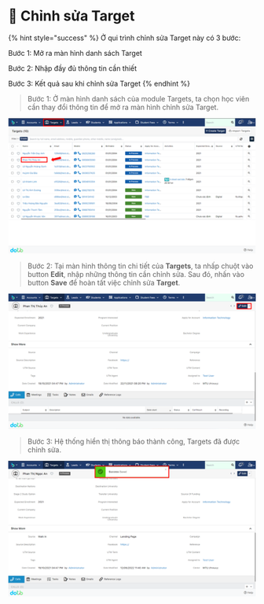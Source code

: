 # 📝 Chỉnh sửa Target

{% hint style="success" %}
Ở qui trình chỉnh sửa Target này có 3 bước:

Bước 1: Mở ra màn hình danh sách Target

Bước 2: Nhập đầy đủ thông tin cần thiết

Bước 3: Kết quả sau khi chỉnh sửa Target
{% endhint %}

> Bước 1: Ở màn hình danh sách của module Targets, ta chọn học viên cần thay đổi thông tin để mở ra màn hình chỉnh sửa Target.

![Màn hình danh sách của module Target](<../../.gitbook/assets/image (109) (1) (1).png>)

> Bước 2: Tại màn hình thông tin chi tiết của **Targets**, ta nhấp chuột vào button **Edit**, nhập những thông tin cần chỉnh sửa. Sau đó, nhấn vào button **Save** để hoàn tất việc chỉnh sửa **Target**.

![Màn hình chi tiết Target](<../../.gitbook/assets/image (105) (1) (1).png>)

> Bước 3: Hệ thống hiển thị thông báo thành công, Targets đã được chỉnh sửa.

![Kết quả chỉnh sửa thành công](<../../.gitbook/assets/image (113) (1) (1).png>)
